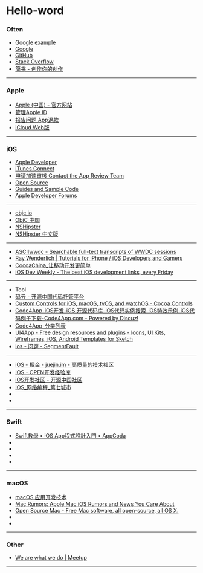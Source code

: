 # Hello-word

### Often
- <a href="http://www.google.com" target="_blank">Google</a>
<a href="http://example.com/" target="_blank">example</a>
- [Google](http://www.google.com)
- [GitHub](https://github.com)
- [Stack Overflow](http://stackoverflow.com)
- [简书 - 创作你的创作](http://www.jianshu.com)

---

### Apple
- [Apple (中国) - 官方网站](https://www.apple.com/cn/)
- [管理Apple ID](https://appleid.apple.com/cn)
- [报告问题 App退款](https://reportaproblem.apple.com)
- [iCloud Web版](https://www.icloud.com)

---

### iOS
- [Apple Developer](https://developer.apple.com)
- [iTunes Connect](https://itunesconnect.apple.com)
- [申请加速审核 Contact the App Review Team](https://developer.apple.com/contact/app-store/?topic=expedite)
- [Open Source](https://opensource.apple.com)
- [Guides and Sample Code](https://developer.apple.com/library/content/navigation/)
- [Apple Developer Forums](https://forums.developer.apple.com/welcome)
---
- [objc.io](https://www.objc.io)
- [ObjC 中国](https://www.objccn.io)
- [NSHipster](http://nshipster.com)
- [NSHipster 中文版](http://nshipster.cn)
---
- [ASCIIwwdc - Searchable full-text transcripts of WWDC sessions](http://asciiwwdc.com)
- [Ray Wenderlich | Tutorials for iPhone / iOS Developers and Gamers](https://www.raywenderlich.com)
- [CocoaChina_让移动开发更简单](http://www.cocoachina.com)
- [iOS Dev Weekly - The best iOS development links, every Friday](https://iosdevweekly.com)
---
- Tool
- [码云 - 开源中国代码托管平台](https://git.oschina.net)
- [Custom Controls for iOS, macOS, tvOS, and watchOS - Cocoa Controls](https://www.cocoacontrols.com)
- [Code4App-iOS开发-iOS 开源代码库-iOS代码实例搜索-iOS特效示例-iOS代码例子下载-Code4App.com - Powered by Discuz!](http://code4app.com)
- [Code4App-分类列表](http://www.code4app.com/category)
- [UI4App - Free design resources and plugins - Icons, UI Kits, Wireframes, iOS, Android Templates for Sketch](http://www.ui4app.com)
- [ios - 问题 - SegmentFault](https://segmentfault.com/t/ios)
---
- [iOS - 掘金 - juejin.im - 高质量的技术社区](https://juejin.im/welcome/ios)
- [IOS - OPEN开发经验库](http://www.open-open.com/lib/tag/IOS)
- [iOS开发社区 - 开源中国社区](http://www.oschina.net/ios)
- [IOS_网络编程_第七城市](http://www.th7.cn/Program/IOS/)
- []()
- []()

---

### Swift
- [Swift教學 • iOS App程式設計入門 • AppCoda](http://www.appcoda.com.tw)
- []()
- []()
- []()
- []()

---

### macOS
- [macOS 应用开发技术](http://macdev.io)
- [Mac Rumors: Apple Mac iOS Rumors and News You Care About](https://www.macrumors.com)
- [Open Source Mac - Free Mac software, all open-source, all OS X.](http://opensourcemac.org)
- []()
- []()

---

### Other

- [We are what we do | Meetup](http://www.meetup.com)

---



